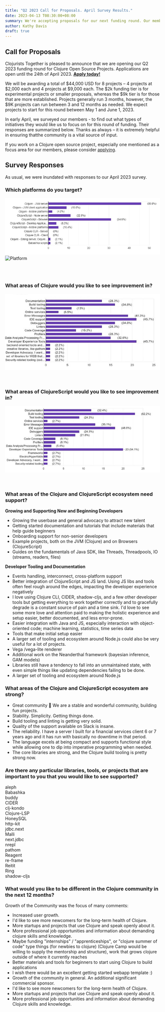 ```yaml
---
title: "Q2 2023 Call for Proposals. April Survey Results."
date: 2023-04-13 T08:30:00+08:00
summary: We're accepting proposals for our next funding round. Our members weigh in on priorities.
author: Kathy Davis
draft: true
---
```

## Call for Proposals  
Clojurists Together is pleased to announce that we are opening our Q2 2023 funding round
for Clojure Open Source Projects. Applications are open until the 24th of April 2023. [**Apply today!**](https://clojuriststogether.org/open-source/) 

We will be awarding a total of $44,000 USD for 8 projects – 4 projects at $2,000 each 
and 4 projects at $9,000 each. The $2k funding tier is for experimental projects or 
smaller proposals, whereas the $9k tier is for those that are more established.
Projects generally run 3 months, however, the $9K projects can run between 3 and 12 months
as needed. We expect projects to start for this round between May 1 and June 1, 2023.

In early April, we surveyed our members - to find out what types of initiatives they
would like us to focus on for this round of funding. Their responses are summarized below. 
Thanks as always – it is extremely helpful in ensuring thatthe community is a 
vital source of input.

If you work on a Clojure open source project, especially one mentioned as a focus area for our members,
please consider [applying](https://clojuriststogether.org/open-source/).

## Survey Responses  
As usual, we were inundated with responses to our April 2023 survey.

### Which platforms do you target?  
![](static/images/2023/AprilSurvey/Platform.jpg)  
![Platform](https://user-images.githubusercontent.com/14980147/232230427-147accc0-a3a1-428b-a7d2-db38f3456fb4.jpg)

<br>
<br>
  
### What areas of Clojure would you like to see improvement in?  
![](static/images/2023/AprilSurvey/improvements.jpg)  
<br>
<br>

### What areas of ClojureScript would you like to see improvement in?   
![](static/images/2023/AprilSurvey/clojurescript.jpg)  
<br>
<br>  


### What areas of the Clojure and ClojureScript ecosystem need support?  
**Growing and Supporting New and Beginning Developers**
- Growing the userbase and general advocacy to attract new talent
- Getting started documentation and tutorials that include materials that help guide beginners
- Onboarding support for non-senior developers
- Example projects, both on the JVM (Clojure) and on Browsers (ClojureScript)
- Guides on the fundamentals of Java SDK, like Threads, Threadpools, IO (streams, readers, files)  
  
  
**Developer Tooling and Documentation**
- Events handling, interconnect, cross-platform support
- Better integration of ClojureScript and JS land. Using JS libs and tools often feel 
rough around the edges, impacting the developer experience negatively
- I love using Clojure CLI, CIDER, shadow-cljs, and a few other developer tools 
but getting everything to work together correctly and to gracefully degrade is 
a constant source of pain and a time sink. I'd love to see some more love and 
attention paid to making the holistic experience and setup easier, better 
documented, and less error-prone.
- Easier integration with Java and JS, especially interaction with object-oriented 
code; machine learning, statistics, time series data
- Tools that make initial setup easier
- A larger set of tooling and ecosystem around Node.js could also be very useful for a lot of projects.
- Vega /vega-lite renderer
- Additional work on the Neanderthal framework (bayesian inference, GAM models)
- Libraries still have a tendency to fall into an unmaintained state, with 
even simple things like updating dependencies failing to be done.
- A larger set of tooling and ecosystem around Node.js
  
    
### What areas of the Clojure and ClojureScript ecosystem are strong?  
- Great community 💯 We are a stable and wonderful community, building fun projects.
- Stability. Simplicity. Getting things done.
- Build tooling and linting is getting very solid.
- Quality of the support available on Slack is insane.
- The reliability. I have a server I built for a financial services client 6 or 7 years ago and it has run with basically no downtime in that period.
- The language excels at being compact and supports functional style while allowing one to dip into imperative programming when needed.
- The core libraries are strong, and the Clojure build tooling is pretty strong now.
  
    
### Are there any particular libraries, tools, or projects that are important to you that you would like to see supported?  
aleph  
Babashka  
buddy  
CIDER  
clj-kondo  
Clojure-LSP  
HoneySQL  
http-kit  
jdbc.next  
Malli  
next.jdbc  
nrepl  
pathom  
Reagent  
re-frame  
Reitit  
Ring  
shadow-cljs  

### What would you like to be different in the Clojure community in the next 12 months?  
Growth of the Community was the focus of many comments:
- Increased user growth.
- I'd like to see more newcomers for the long-term health of Clojure.
- More startups and projects that use Clojure and speak openly about it.
- More professional job opportunities and information about demanding clojure skills amd knowledge.
- Maybe funding "internships" / "apprenticeships", or "clojure summer of code" type 
things (for newbies to clojure) (Clojure Camp would be willing to supply the mentorship and 
structure), work that grows clojure outside of where it currently reaches
- Better materials and tools for beginners to start using Clojure to build applications
- I wish there would be an excellent getting started webapp template :)
- Growth of the community in general. An additional significant commercial sponsor.
- I'd like to see more newcomers for the long-term health of Clojure.
- More startups and projects that use Clojure and speak openly about it.
- More professional job opportunities and information about demanding Clojure skills and knowledge.


